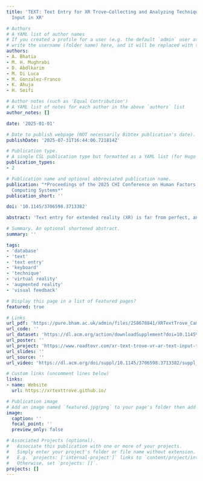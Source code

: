 ```yaml
---
title: 'TEXT: Text Entry for XR Trove—Collecting and Analyzing Techniques for Text
  Input in XR'

# Authors
# A YAML list of author names
# If you created a profile for a user (e.g. the default `admin` user at `content/authors/admin/`), 
# write the username (folder name) here, and it will be replaced with their full name and linked to their profile.
authors:
- A. Bhatia
- M. H. Mughrabi
- D. Abdlkarim
- M. Di Luca
- M. Gonzalez-Franco
- K. Ahuja
- H. Seifi

# Author notes (such as 'Equal Contribution')
# A YAML list of notes for each author in the above `authors` list
author_notes: []

date: '2025-01-01'

# Date to publish webpage (NOT necessarily Bibtex publication's date).
publishDate: '2025-07-31T16:44:06.721814Z'

# Publication type.
# A single CSL publication type but formatted as a YAML list (for Hugo requirements).
publication_types:
- 2

# Publication name and optional abbreviated publication name.
publication: "*Proceedings of the 2025 CHI Conference on Human Factors in
  Computing Systems*"
publication_short: ''

doi: '10.1145/3706598.3713382'

abstract: 'Text entry for extended reality (XR) is far from perfect, and a variety of text entry techniques (TETs) have been proposed to fit various contexts of use. However, comparing between TETs remains challenging due to the lack of a consolidated collection of techniques, and limited understanding of how interaction attributes of a technique (e.g., presence of visual feedback) impact user performance. To address these gaps, this paper examines the current landscape of XR TETs by creating a database of 176 different techniques. We analyze this database to highlight trends in the design of these techniques, the metrics used to evaluate them, and how various interaction attributes impact these metrics. We discuss implications for future techniques and present TEXT: Text Entry for XR Trove, an interactive online tool to navigate our database.'

# Summary. An optional shortened abstract.
summary: ''

tags: 
- 'database'
- 'text'
- 'text entry'
- 'keyboard'
- 'technique'
- 'virtual reality'
- 'augmented reality'
- 'visual feedback'

# Display this page in a list of Featured pages?
featured: true

# Links
url_pdf: 'https://pure.bham.ac.uk/admin/files/258678841/XRTextTrove_Camera_Ready.pdf'
url_code: ''
url_dataset: 'https://dl.acm.org/action/downloadSupplement?doi=10.1145%2F3706598.3713382&file=pn7274.json'
url_poster: ''
url_project: 'https://www.roadtovr.com/xr-text-trove-vr-ar-text-input-typing-technique-catalog-max-di-luca/'
url_slides: ''
url_source: ''
url_video: 'https://dl.acm.org/doi/suppl/10.1145/3706598.3713382/suppl_file/pn7274-talk-video.mp4'

# Custom links (uncomment lines below)
links:
- name: Website
  url: https://xrtexttrove.github.io/

# Publication image
# Add an image named `featured.jpg/png` to your page's folder then add a caption below.
image:
  caption: ''
  focal_point: ''
  preview_only: false

# Associated Projects (optional).
#   Associate this publication with one or more of your projects.
#   Simply enter your project's folder or file name without extension.
#   E.g. `projects: ['internal-project']` links to `content/project/internal-project/index.md`.
#   Otherwise, set `projects: []`.
projects: []
---
```



